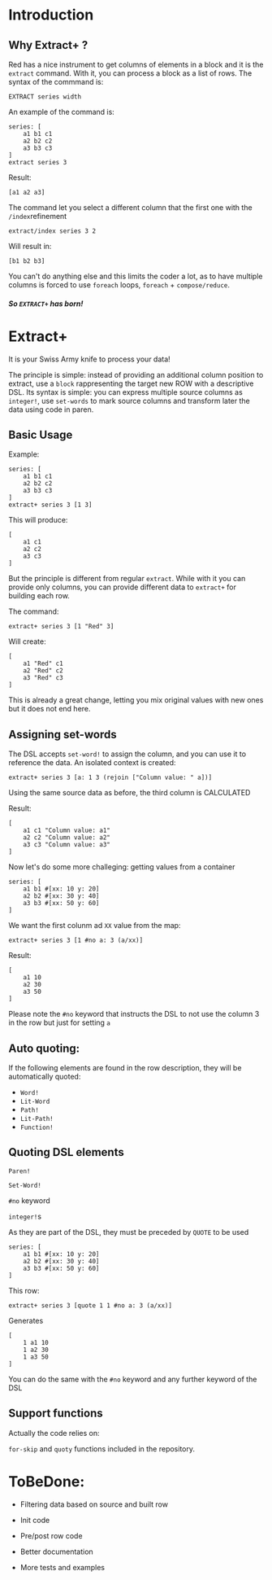 # Introduction

## Why Extract+ ?

Red has a nice instrument to get columns of elements in a block and it is the `extract` command.  With it, you can process a block as a list of rows. The syntax of the commmand is:

```
EXTRACT series width
```

An example of the command is:

```
series: [
	a1 b1 c1 
	a2 b2 c2 
	a3 b3 c3
]
extract series 3
```

Result:

```
[a1 a2 a3]
```

The command let you select a different column that the first one with the `/index`refinement

```
extract/index series 3 2
```

Will result in:

```
[b1 b2 b3]
```

You can't do anything else and this limits the coder a lot, as to have multiple columns is forced to use `foreach` loops, `foreach` + `compose/reduce`. 

##### So `EXTRACT+` has born!

# Extract+

It is your Swiss Army knife to process your data!

The principle is simple: instead of providing an additional column position to extract, use a `block` rappresenting the target new ROW with a descriptive DSL. Its syntax is simple: you can express multiple source columns as `integer!`, use `set-words` to mark source columns and transform later the data using code in paren.

## Basic Usage

Example:

```
series: [
	a1 b1 c1 
	a2 b2 c2 
	a3 b3 c3
]
extract+ series 3 [1 3]
```

This will produce:

```
[
	a1 c1 
	a2 c2 
	a3 c3
]
```

But the principle is different from regular `extract`. While with it you can provide only columns, you can provide different data to `extract+` for building each row.

The command:

```
extract+ series 3 [1 "Red" 3]
```

Will create:

```
[
	a1 "Red" c1 
	a2 "Red" c2 
	a3 "Red" c3
]
```

This is already a great change, letting you mix original values with new ones but it does not end here.

## Assigning set-words

The DSL accepts `set-word!` to assign the column, and you can use it to reference the data. An isolated context is created:

```
extract+ series 3 [a: 1 3 (rejoin ["Column value: " a])]
```

Using the same source data as before, the third column is CALCULATED

Result:

```
[
	a1 c1 "Column value: a1" 
	a2 c2 "Column value: a2" 
	a3 c3 "Column value: a3"
]
```

Now let's do some more challeging: getting values from a container

```
series: [
	a1 b1 #[xx: 10 y: 20] 
	a2 b2 #[xx: 30 y: 40]
	a3 b3 #[xx: 50 y: 60]
]

```

We want the first colunm ad `XX` value from the map:

```
extract+ series 3 [1 #no a: 3 (a/xx)]
```

Result:

```
[
	a1 10 
	a2 30 
	a3 50
]
```

Please note the `#no` keyword that instructs the DSL to not use the column 3 in the row but just for setting `a`



## Auto quoting:

If the following elements are found in the row description, they will be automatically quoted:

* `Word!`
* `Lit-Word`
* `Path!`
* `Lit-Path!`
* `Function!`



## Quoting DSL elements

`Paren!`

`Set-Word!`

`#no` keyword

`integer!`s 



As they are part of the DSL, they must be preceded by `QUOTE` to be used

```
series: [
	a1 b1 #[xx: 10 y: 20] 
	a2 b2 #[xx: 30 y: 40]
	a3 b3 #[xx: 50 y: 60]
]
```

This row:

```
extract+ series 3 [quote 1 1 #no a: 3 (a/xx)]
```

Generates

```
[
	1 a1 10 
	1 a2 30 
	1 a3 50
]
```

You can do the same with the `#no` keyword and any further keyword of the DSL



## Support functions

Actually the code relies on:

`for-skip` and `quoty` functions included in the repository. 

# ToBeDone:

* Filtering data based on source and built row

* Init code

* Pre/post row code

* Better documentation

* More tests and examples

  





